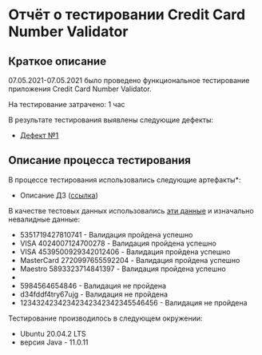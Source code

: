 # Отчёт о тестировании Credit Card Number Validator

## Краткое описание

07.05.2021-07.05.2021 было проведено функциональное тестирование  приложения Credit Card Number Validator.

На тестирование затрачено: 1 час

В результате тестирования выявлены следующие дефекты:
* [Дефект №1](https://github.com/aidthebest/java-1.1/issues/1)


## Описание процесса тестирования

В процессе тестирования использовались следующие артефакты*:
* Описание ДЗ ([ссылка](https://github.com/netology-code/javaqa-homeworks/tree/master/intro))

В качестве тестовых данных использовались [эти данные](https://www.freeformatter.com/credit-card-number-generator-validator.html) и изначально невалидные данные:
* 5351719427810741 - Валидация пройдена успешно
* VISA 4024007124700278 - Валидация пройдена успешно
* VISA 4539500929342012406 - Валидация пройдена успешно
* MasterCard 2720997655592204 - Валидация пройдена успешно
* Maestro 5893323714841397 - Валидация пройдена успешно
*
* 5984564654846 - Валидация не пройдена
* d34fddf4try67ujg - Валидация не пройдена
* 12343242342342342342342345546456 - Валидация не пройдена

Тестирование производилось в следующем окружении:
* Ubuntu 20.04.2 LTS
* версия Java - 11.0.11
